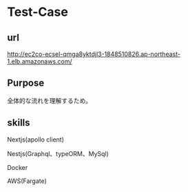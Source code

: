 # Test-Case

## url

http://ec2co-ecsel-qmga8yktdjl3-1848510826.ap-northeast-1.elb.amazonaws.com/

## Purpose

全体的な流れを理解するため。

## skills

Nextjs(apollo client)

Nestjs(Graphql、typeORM、MySql)

Docker

AWS(Fargate)
